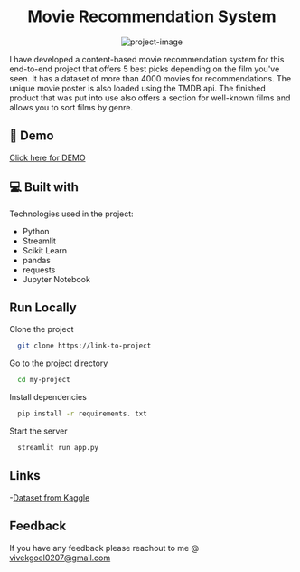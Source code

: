 <h1 align="center" id="title">Movie Recommendation System</h1>

<p align="center"><img src="https://socialify.git.ci/vivek-2567/Movie-Recommendation-System/image?font=Raleway&amp;name=1&amp;owner=1&amp;pattern=Floating%20Cogs&amp;theme=Dark" alt="project-image"></p>

<p id="description">I have developed a content-based movie recommendation system for this end-to-end project that offers 5 best picks depending on the film you've seen. It has a dataset of more than 4000 movies for recommendations. The unique movie poster is also loaded using the TMDB api. The finished product that was put into use also offers a section for well-known films and allows you to sort films by genre.</p>

<h2>🚀 Demo</h2>

[Click here for DEMO](https://vivek-2567-movie-recommendation-system-app-ir5ih5.streamlit.app/)

  
  
<h2>💻 Built with</h2>

Technologies used in the project:

*   Python
*   Streamlit
*   Scikit Learn
*   pandas
*   requests
*   Jupyter Notebook


## Run Locally

Clone the project

```bash
  git clone https://link-to-project
```

Go to the project directory

```bash
  cd my-project
```

Install dependencies

```bash
  pip install -r requirements. txt
```

Start the server

```bash
  streamlit run app.py
```



## Links
-[Dataset from Kaggle](https://www.kaggle.com/datasets/tmdb/tmdb-movie-metadata)

## Feedback
If you have any feedback please reachout to me @ vivekgoel0207@gmail.com
